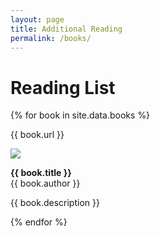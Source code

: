 ```yaml
---
layout: page
title: Additional Reading
permalink: /books/
---
```


# Reading List


{% for book in site.data.books %}

{{ book.url }}


<a href="{{ book.url }}"><img src="/assets/img/{{ book.image }}"></a>

<strong>{{ book.title }}</strong><br>
{{ book.author }}

{{ book.description }}


{% endfor %}


